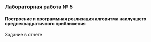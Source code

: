 ### Лабораторная работа № 5

#### Построение и программная реализация алгоритма наилучшего среднеквадратичного приближения
Задание в отчете